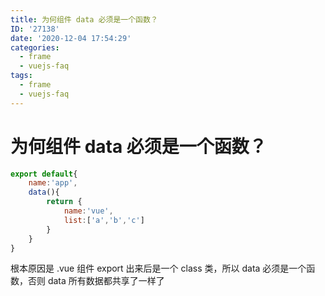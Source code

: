 ```yaml
---
title: 为何组件 data 必须是一个函数？
ID: '27138'
date: '2020-12-04 17:54:29'
categories:
  - frame
  - vuejs-faq
tags:
  - frame
  - vuejs-faq
---
```


# 为何组件 data 必须是一个函数？

``` js 
export default{
    name:'app',
    data(){
        return {
            name:'vue',
            list:['a','b','c']
        }
    }
}
```

根本原因是 .vue 组件 export 出来后是一个 class 类，所以 data 必须是一个函数，否则 data 所有数据都共享了一样了
 
 
 
 
 
 
 
 
 
 
 
 
 
 
 
 
 
 
 
 
 
